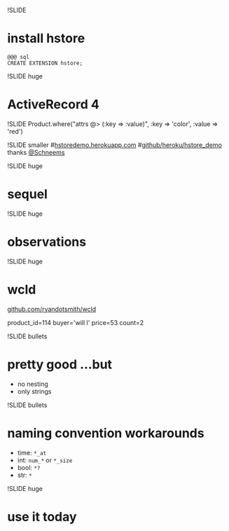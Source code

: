 !SLIDE
# install hstore
    @@@ sql
    CREATE EXTENSION hstore;

!SLIDE huge
# ActiveRecord 4

!SLIDE
    Product.where("attrs @> (:key => :value)", :key => 'color', :value => 'red')

!SLIDE smaller
#[hstoredemo.herokuapp.com](http://hstoredemo.herokuapp.com/)
#[github/heroku/hstore_demo](http://github.com/heroku/hstore_example)
thanks [@Schneems](http://twitter.com/Schneems)

!SLIDE huge
# sequel

!SLIDE huge
# observations

!SLIDE huge
# wcld
[github.com/ryandotsmith/wcld](https://github.com/ryandotsmith/wcld)

product_id=114 buyer='will l' price=53 count=2

!SLIDE bullets
# pretty good …but
* no nesting
* only strings

!SLIDE bullets
# naming convention workarounds
* time: `*_at`
* int: `num_*` or `*_size`
* bool: `*?`
* str: `*`

!SLIDE huge
# use it today


